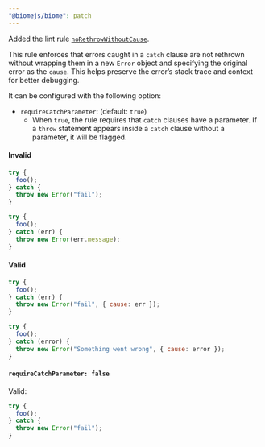 ```yaml
---
"@biomejs/biome": patch
---
```


Added the lint rule [`noRethrowWithoutCause`](https://biomejs.dev/linter/rules/no-rethrow-without-cause/).

This rule enforces that errors caught in a `catch` clause are not rethrown without wrapping them in a new `Error` object and specifying the original error as the `cause`. This helps preserve the error’s stack trace and context for better debugging.

It can be configured with the following option:

- `requireCatchParameter`: (default: `true`)
  - When `true`, the rule requires that `catch` clauses have a parameter. If a `throw` statement appears inside a `catch` clause without a parameter, it will be flagged.

#### Invalid

```js
try {
  foo();
} catch {
  throw new Error("fail");
}
```

```js
try {
  foo();
} catch (err) {
  throw new Error(err.message);
}
```

#### Valid

```js
try {
  foo();
} catch (err) {
  throw new Error("fail", { cause: err });
}
```

```js
try {
  foo();
} catch (error) {
  throw new Error("Something went wrong", { cause: error });
}
```

#### `requireCatchParameter: false`

Valid:

```js
try {
  foo();
} catch {
  throw new Error("fail");
}
```
